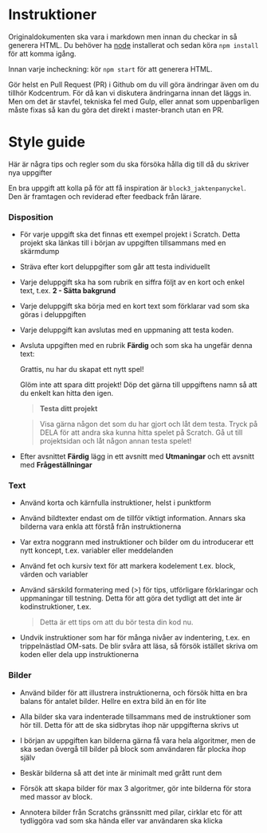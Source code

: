 
# Instruktioner

Originaldokumenten ska vara i markdown men innan du checkar in så generera HTML. Du behöver ha [node](https://nodejs.org/en/) installerat och sedan köra `npm install` för att komma igång.

Innan varje incheckning: kör `npm start` för att generera HTML.

Gör helst en Pull Request (PR) i Github om du vill göra ändringar även om du tillhör Kodcentrum. För då kan vi diskutera ändringarna innan det läggs in. Men om det är stavfel, tekniska fel med Gulp, eller annat som uppenbarligen måste fixas så kan du göra det direkt i master-branch utan en PR.

# Style guide

Här är några tips och regler som du ska försöka hålla dig till då du skriver nya uppgifter

En bra uppgift att kolla på för att få inspiration är `block3_jaktenpanyckel`. Den är framtagen och reviderad efter feedback från lärare.


### Disposition

* För varje uppgift ska det finnas ett exempel projekt i Scratch. Detta projekt ska länkas till i början av uppgiften tillsammans med en skärmdump

* Sträva efter kort deluppgifter som går att testa individuellt

* Varje deluppgift ska ha som rubrik en siffra följt av en kort och enkel text, t.ex. **2 - Sätta bakgrund**

* Varje deluppgift ska börja med en kort text som förklarar vad som ska göras i deluppgiften

* Varje deluppgift kan avslutas med en uppmaning att testa koden.

* Avsluta uppgiften med en rubrik **Färdig** och som ska ha ungefär denna text:

    Grattis, nu har du skapat ett nytt spel!

    Glöm inte att spara ditt projekt! Döp det gärna till uppgiftens namn så att du enkelt kan hitta den igen.

    > **Testa ditt projekt**

    > Visa gärna någon det som du har gjort och låt dem testa. Tryck på DELA för att andra ska kunna hitta spelet på Scratch. Gå ut till projektsidan och låt någon annan testa spelet!


* Efter avsnittet **Färdig** lägg in ett avsnitt med **Utmaningar** och ett avsnitt med **Frågeställningar**

### Text

* Använd korta och kärnfulla instruktioner, helst i punktform

* Använd bildtexter endast om de tillför viktigt information. Annars ska bilderna vara enkla att förstå från instruktionerna

* Var extra noggrann med instruktioner och bilder om du introducerar ett nytt koncept, t.ex. variabler eller meddelanden

* Använd fet och kursiv text för att markera kodelement t.ex. block, värden och variabler

* Använd särskild formatering med (>) för tips, utförligare förklaringar och uppmaningar till testning. Detta för att göra det tydligt att det inte är kodinstruktioner, t.ex.

    > Detta är ett tips om att du bör testa din kod nu.

* Undvik instruktioner som har för många nivåer av indentering, t.ex. en trippelnästlad OM-sats. De blir svåra att läsa, så försök istället skriva om koden eller dela upp instruktionerna


### Bilder

* Använd bilder för att illustrera instruktionerna, och försök hitta en bra balans för antalet bilder. Hellre en extra bild än en för lite

* Alla bilder ska vara indenterade tillsammans med de instruktioner som hör till. Detta för att de ska sidbrytas ihop när uppgifterna skrivs ut

* I början av uppgiften kan bilderna gärna få vara hela algoritmer, men de ska sedan övergå till bilder på block som användaren får plocka ihop själv

* Beskär bilderna så att det inte är minimalt med grått runt dem

* Försök att skapa bilder för max 3 algoritmer, gör inte bilderna för stora med massor av block. 

* Annotera bilder från Scratchs gränssnitt med pilar, cirklar etc för att tydliggöra vad som ska hända eller var användaren ska klicka
